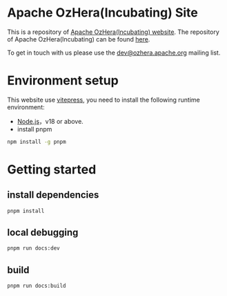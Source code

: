 # Apache OzHera(Incubating) Site

This is a repository of [Apache OzHera(Incubating) website](https://ozhera.apache.org).
The repository of Apache OzHera(Incubating) can be found [here](https://github.com/apache/ozhera).

To get in touch with us please use the dev@ozhera.apache.org mailing list.

# Environment setup

This website use [vitepress](https://vitepress.dev/guide/what-is-vitepress), you need to install the following runtime environment:

- [Node.js](https://nodejs.org/)，v18 or above.
- install pnpm

```bash
npm install -g pnpm
```

# Getting started

## install dependencies
```bash
pnpm install
``` 

## local debugging

```bash
pnpm run docs:dev
```

## build

```bash
pnpm run docs:build
```
